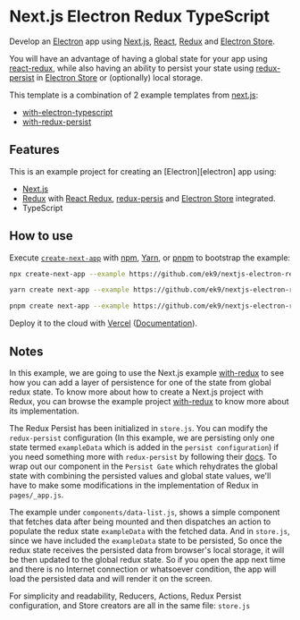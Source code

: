 # Next.js Electron Redux TypeScript

Develop an [Electron](https://electronjs.org) app using [Next.js][nextjs],
[React][reactjs], [Redux][redux] and [Electron Store][electron-store].

You will have an advantage of having a global state for your app using
[react-redux][react-redux], while also having an ability to persist your state
using [redux-persist][redux-persist] in [Electron Store][electron-store] or
(optionally) local storage.

This template is a combination of 2 example templates from [next.js][nextjs]:
- [with-electron-typescript](https://github.com/vercel/next.js/tree/canary/examples/with-electron-typescript)
- [with-redux-persist](https://github.com/vercel/next.js/tree/canary/examples/with-redux-persist)

## Features

This is an example project for creating an [Electron][electron] app using:

- [Next.js][nextjs]
- [Redux][redux] with [React Redux][react-redux], [redux-persis][redux-persist]
  and [Electron Store][electron-store] integrated.
- TypeScript

## How to use

Execute [`create-next-app`](https://github.com/vercel/next.js/tree/canary/packages/create-next-app) with [npm](https://docs.npmjs.com/cli/init), [Yarn](https://yarnpkg.com/lang/en/docs/cli/create/), or [pnpm](https://pnpm.io) to bootstrap the example:

```bash
npx create-next-app --example https://github.com/ek9/nextjs-electron-redux-typescript
```

```bash
yarn create next-app --example https://github.com/ek9/nextjs-electron-redux-typescript
```

```bash
pnpm create next-app --example https://github.com/ek9/nextjs-electron-redux-typescript
```

Deploy it to the cloud with [Vercel](https://vercel.com/new?utm_source=github&utm_medium=readme&utm_campaign=next-example) ([Documentation](https://nextjs.org/docs/deployment)).

## Notes

In this example, we are going to use the Next.js example [with-redux](https://github.com/vercel/next.js/tree/canary/examples/with-redux-persist) to see how you can add a layer of persistence for one of the state from global redux state. To know more about how to create a Next.js project with Redux, you can browse the example project [with-redux](https://github.com/vercel/next.js/tree/canary/examples/with-redux) to know more about its implementation.

The Redux Persist has been initialized in `store.js`. You can modify the `redux-persist` configuration (In this example, we are persisting only one state termed `exampleData` which is added in the `persist configuration`) if you need something more with `redux-persist` by following their [docs](https://github.com/rt2zz/redux-persist/blob/master/README.md). To wrap out our component in the `Persist Gate` which rehydrates the global state with combining the persisted values and global state values, we'll have to make some modifications in the implementation of Redux in `pages/_app.js`.

The example under `components/data-list.js`, shows a simple component that fetches data after being mounted and then dispatches an action to populate the redux state `exampleData` with the fetched data. And in `store.js`, since we have included the `exampleData` state to be persisted, So once the redux state receives the persisted data from browser's local storage, it will be then updated to the global redux state. So if you open the app next time and there is no Internet connection or whatsoever condition, the app will load the persisted data and will render it on the screen.

For simplicity and readability, Reducers, Actions, Redux Persist configuration, and Store creators are all in the same file: `store.js`

[nextjs]: https://nextjs.org
[reactjs]: https://reactjs.org
[redux]: https://redux.js.org/
[redux-persist]: https://github.com/rt2zz/redux-persist
[react-redux]: https://react-redux.js.org/
[electron-store]: https://github.com/sindresorhus/electron-store

